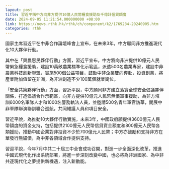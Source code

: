 ```yaml
---
layout: post
title: 習近平稱中方向非方提供10億人民幣糧食援助及千億計信貸額度
date: 2024-09-05 11:21:54.000000000 +08:00
link: https://news.rthk.hk/rthk/ch/component/k2/1769234-20240905.htm
categories: rthk
---
```


國家主席習近平在中非合作論壇峰會上宣布，在未來3年，中方願同非方推進現代化10大夥伴行動。

其中在「興農惠民夥伴行動」方面，習近平宣布，中方將向非洲提供10億元人民幣緊急糧食援助，建設10萬畝農業標準化示範區，派遣500名農業專家，建設中非農業科技創新聯盟，實施500個公益項目，鼓勵中非企業雙向奔赴，投資創業，將產業附加值留在非洲，為非洲創造不少100萬個就業崗位。

「安全共築夥伴行動」方面，習近平說，中方願同非方建立落實全球安全倡議夥伴關係，打造倡議合作示範區，向非方提供10億元人民幣無償軍事援助，為非方培訓6000名軍隊人才和1000名警務執法人員，並邀請500名青年軍官訪華，開展中非軍隊聯演聯訓聯合巡航，共同維護人員和項目安全。

習近平說，為推動10大夥伴行動實施，未來3年，中國政府願提供3600億元人民幣額度的資金支持，包括提供2100億元人民幣信貸資金額度和800億元人民幣各類援助，推動中國企業對非投資不少於700億元人民幣；中方亦鼓勵和支持非方在華發行熊貓債，為中非各領域合作提供支持。

習迎平說，今年7月中共二十屆三中全會成功召開，對進一步全面深化改革，推進中國式現代化作出系統部署，將進一步深刻改變中國，也必將為非洲國家、為中非共逐現代化之夢提供新機遇，注入新動能。
